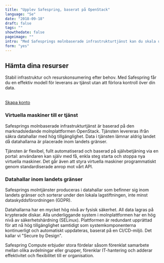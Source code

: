 ```yaml
---
title: "Upplev Safespring, baserat på OpenStack"
language: "Se"
date: "2018-09-18"
draft: false
tags: ""
showthedate: false
pageimage: ""
intro: "Med Safesprings molnbaserade infrastrukturtjänst kan du skala upp och ner din infrastruktur efter behov. Tjänsten är flexibel, fullt automatiserad och baserad på självbetjäning via en portal."
form: "yes"
---
```

## Hämta dina resurser
Stabil infrastruktur och resurskonsumering efter behov. Med Safespring får du en effektiv modell för leverans av tjänst utan att förlora kontroll över din data.

<br>
<a href="#testa-safespring" id="button">Skapa konto</a>

### Virtuella maskiner till er tjänst
Safesprings molnbaserade infrastrukturtjänst är baserad på den marknadsledande molnplattformen OpenStack. Tjänsten levereras ifrån säkra datahallar med hög tillgänglighet. Data i tjänsten lämnar aldrig landet då datahallarna är placerade inom landets gränser.

Tjänsten är flexibel, fullt automatiserad och baserad på självbetjäning via en portal: användaren kan själv med få, enkla steg starta och stoppa nya virtuella maskiner. Det går även att styra virtuella maskiner programmatiskt genom standardiserade anrop mot vårt API.

### Datahallar inom landets gränser
Safesprings molntjänster produceras i datahallar som befinner sig inom landets gränser och sorterar under den lokala lagstiftningen, inte minst dataskyddsförordningen (GDPR).

Datahallarna har en mycket hög nivå av fysisk säkerhet. All data lagras på krypterade diskar. Alla underliggande system i molnplattformen har en hög nivå av säkerhetshärdning (SELinux). Plattformen är redundant upprättad för att nå hög tillgänglighet samtidigt som systemkomponenterna kontinuerligt och automatiskt uppdateras, baserat på en CI/CD-miljö. Det kallar vi "Secure by Design".

Safespring Compute erbjuder stora fördelar såsom förenklat samarbete mellan olika avdelningar eller grupper, förenklar IT-hantering och adderar effektivitet och flexibilitet till er organisation.
